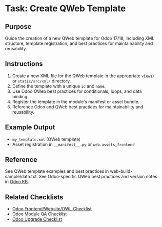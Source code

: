 # Task: Create QWeb Template

## Purpose
Guide the creation of a new QWeb template for Odoo 17/18, including XML structure, template registration, and best practices for maintainability and reusability.

## Instructions
1. Create a new XML file for the QWeb template in the appropriate `views/` or `static/src/xml/` directory.
2. Define the template with a unique `id` and `name`.
3. Use Odoo QWeb best practices for conditionals, loops, and data binding.
4. Register the template in the module's manifest or asset bundle.
5. Reference Odoo and QWeb best practices for maintainability and reusability.

## Example Output
- `my_template.xml` (QWeb template)
- Asset registration in `__manifest__.py` or `web.assets_frontend`

## Reference
See QWeb template examples and best practices in web-build-sample/data.txt.
See Odoo-specific QWeb best practices and version notes in [Odoo KB](../data/odoo-kb.md).

## Related Checklists
- [Odoo Frontend/Website/OWL Checklist](../checklists/odoo-frontend-website-owl-checklist.md)
- [Odoo Module QA Checklist](../checklists/odoo-module-qa-checklist.md)
- [Odoo Upgrade Checklist](../checklists/odoo-upgrade-checklist.md) 